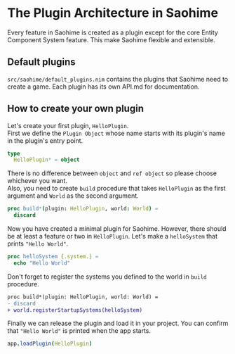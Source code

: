# The Plugin Architecture in Saohime
Every feature in Saohime is created as a plugin except for the core Entity Component System feature. This make Saohime flexible and extensible.<br>

## Default plugins
`src/saohime/default_plugins.nim` contains the plugins that Saohime need to create a game. Each plugin has its own API.md for documentation.

## How to create your own plugin
Let's create your first plugin, `HelloPlugin`.<br>
First we define the `Plugin Object` whose name starts with its plugin's name in the plugin's entry point.
```nim
type
  HelloPlugin* = object
```
There is no difference between `object` and `ref object` so please choose whichever you want.
<br>
Also, you need to create `build` procedure that takes `HelloPlugin` as the first argument and `World` as the second argument.
```nim
proc build*(plugin: HelloPlugin, world: World) =
  discard
```
Now you have created a minimal plugin for Saohime. However, there should be at least a feature or two in `HelloPlugin`. Let's make a `helloSystem` that prints `"Hello World"`.
```nim
proc helloSystem {.system.} =
  echo "Hello World"
```
Don't forget to register the systems you defined to the world in `build` procedure.
```diff
proc build*(plugin: HelloPlugin, world: World) =
- discard
+ world.registerStartupSystems(helloSystem)
```
Finally we can release the plugin and load it in your project. You can confirm that `"Hello World"` is printed when the app starts.
```nim
app.loadPlugin(HelloPlugin)
```

